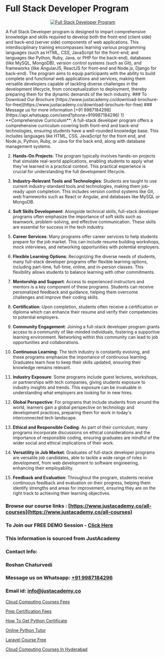 # Full Stack Developer Program

<p align="center">
  <a href="https://justacademy.co/program-detail/full-stack-web-development">
    <img src="https://justacademy.co/storage2/program_images/1704700371.webp" alt="Full Stack Developer Program">
  </a>
</p>
A Full Stack Developer program is designed to impart comprehensive knowledge and skills required to develop both the front-end (client side) and back-end (server side) components of web applications. This interdisciplinary training encompasses learning various programming languages (such as HTML, CSS, JavaScript for the front-end; and languages like Python, Ruby, Java, or PHP for the back-end), databases (like MySQL, MongoDB), version control systems (such as Git), and frameworks (like AngularJS, ReactJS for front-end and Node.js, Django for back-end). The program aims to equip participants with the ability to build complete and functional web applications and services, making them versatile developers capable of tackling diverse challenges in the development lifecycle, from conceptualization to deployment, thereby preparing them for the dynamic demands of the tech industry.
### To Download Our Brochure [https://www.justacademy.co/download-brochure-for-free](https://www.justacademy.co/download-brochure-for-free)
### Message us for more information [+91 9987184296](https://api.whatsapp.com/send?phone=919987184296)
1) **Comprehensive Curriculum**: A full-stack developer program offers a comprehensive curriculum covering both front-end and back-end technologies, ensuring students have a well-rounded knowledge base. This includes languages like HTML, CSS, JavaScript for the front end, and Node.js, Python, Ruby, or Java for the back end, along with database management systems.

2) **Hands-On Projects**: The program typically involves hands-on projects that simulate real-world applications, enabling students to apply what they've learned in a practical context. This practical experience is crucial for understanding the full development lifecycle.

3) **Industry-Relevant Tools and Technologies**: Students are taught to use current industry-standard tools and technologies, making them job-ready upon completion. This includes version control systems like Git, web frameworks such as React or Angular, and databases like MySQL or MongoDB.

4) **Soft Skills Development**: Alongside technical skills, full-stack developer programs often emphasize the importance of soft skills such as teamwork, problem-solving, and effective communication. These skills are essential for success in the tech industry.

5) **Career Services**: Many programs offer career services to help students prepare for the job market. This can include resume building workshops, mock interviews, and networking opportunities with potential employers.

6) **Flexible Learning Options**: Recognizing the diverse needs of students, many full-stack developer programs offer flexible learning options, including part-time, full-time, online, and in-person classes. This flexibility allows students to balance learning with other commitments.

7) **Mentorship and Support**: Access to experienced instructors and mentors is a key component of these programs. Students can receive personalized feedback and guidance, helping them overcome challenges and improve their coding skills.

8) **Certification**: Upon completion, students often receive a certification or diploma which can enhance their resume and verify their competencies to potential employers.

9) **Community Engagement**: Joining a full-stack developer program grants access to a community of like-minded individuals, fostering a supportive learning environment. Networking within this community can lead to job opportunities and collaborations.

10) **Continuous Learning**: The tech industry is constantly evolving, and these programs emphasize the importance of continuous learning. Graduates learn how to keep their skills updated, ensuring their knowledge remains relevant.

11) **Industry Exposure**: Some programs include guest lectures, workshops, or partnerships with tech companies, giving students exposure to industry insights and trends. This exposure can be invaluable in understanding what employers are looking for in new hires.

12) **Global Perspective**: For programs that include students from around the world, learners gain a global perspective on technology and development practices, preparing them for work in today's interconnected tech landscape.

13) **Ethical and Responsible Coding**: As part of their curriculum, many programs incorporate discussions on ethical considerations and the importance of responsible coding, ensuring graduates are mindful of the wider social and ethical implications of their work.

14) **Versatility in Job Market**: Graduates of full-stack developer programs are versatile job candidates, able to tackle a wide range of roles in development, from web development to software engineering, enhancing their employability.

15) **Feedback and Evaluation**: Throughout the program, students receive continuous feedback and evaluation on their progress, helping them identify strengths and areas for improvement, ensuring they are on the right track to achieving their learning objectives.

### Browse our course links : [https://www.justacademy.co/all-courses](https://www.justacademy.co/all-courses) 
### To Join our FREE DEMO Session - [Click Here](https://www.justacademy.co/register-for-course-demo)


### This information is sourced from JustAcademy
### Contact Info:
### Roshan Chaturvedi
### Message us on Whatsapp: [+91 9987184296](https://api.whatsapp.com/send?phone=919987184296)
### Email id: [info@justacademy.co](mailto:info@justacademy.co)
                
[Cloud Computing Courses Fees](https://www.linkedin.com/pulse/cloud-computing-courses-fees-justacademy-jaipur-09tuc?trackingId=BqKP0BDQXjXquQ7j41GKiw%3D%3D&lipi=urn%3Ali%3Apage%3Ad_flagship3_company_admin%3B%2Bj%2BWkU3wSKSQ1R70zcYAcw%3D%3D)

[Pmp Certification Fees](https://www.linkedin.com/pulse/pmp-certification-fees-software-training-sunnyvale-ol64c?trackingId=A5yKV59Zs%2BihlPXw5UA12g%3D%3D&lipi=urn%3Ali%3Apage%3Ad_flagship3_company_admin%3BzThijShxRS6J0WzPkYT7Lg%3D%3D)

[How To Get Python Certificate](https://medium.com/@ranemanish460/how-to-get-python-certificate-42699900a108)

[Online Python Tutor](https://medium.com/@kumarishimmi99/online-python-tutor-61b112fc5467)

[Laravel Course Free](https://justacademyin.github.io/justacademy/laravel-course-free)

[Cloud Computing Courses In Hyderabad](https://justacademyin.github.io/justacademy/cloud-computing-courses-in-hyderabad)

